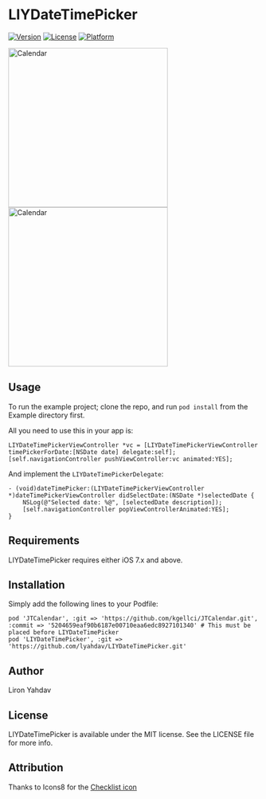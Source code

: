 # LIYDateTimePicker

[![Version](https://img.shields.io/cocoapods/v/LIYDateTimePicker.svg?style=flat)](http://cocoadocs.org/docsets/LIYDateTimePicker)
[![License](https://img.shields.io/cocoapods/l/LIYDateTimePicker.svg?style=flat)](http://cocoadocs.org/docsets/LIYDateTimePicker)
[![Platform](https://img.shields.io/cocoapods/p/LIYDateTimePicker.svg?style=flat)](http://cocoadocs.org/docsets/LIYDateTimePicker)

<img src="https://raw.githubusercontent.com/lyahdav/LIYDateTimePicker/master/Screens/Screen1.png" alt="Calendar" width="320px"/> 
<img src="https://raw.githubusercontent.com/lyahdav/LIYDateTimePicker/master/Screens/Screen2.png" alt="Calendar" width="320px"/>

## Usage

To run the example project; clone the repo, and run `pod install` from the Example directory first.

All you need to use this in your app is:

    LIYDateTimePickerViewController *vc = [LIYDateTimePickerViewController timePickerForDate:[NSDate date] delegate:self];
    [self.navigationController pushViewController:vc animated:YES];

And implement the `LIYDateTimePickerDelegate`:

    - (void)dateTimePicker:(LIYDateTimePickerViewController *)dateTimePickerViewController didSelectDate:(NSDate *)selectedDate {
        NSLog(@"Selected date: %@", [selectedDate description]);
        [self.navigationController popViewControllerAnimated:YES];
    }


## Requirements

LIYDateTimePicker requires either iOS 7.x and above.

## Installation

Simply add the following lines to your Podfile:

    pod 'JTCalendar', :git => 'https://github.com/kgellci/JTCalendar.git', :commit => '5204659eaf90b6187e00710eaa6edc8927101340' # This must be placed before LIYDateTimePicker
    pod 'LIYDateTimePicker', :git => 'https://github.com/lyahdav/LIYDateTimePicker.git'

## Author

Liron Yahdav

## License

LIYDateTimePicker is available under the MIT license. See the LICENSE file for more info.

## Attribution

Thanks to Icons8 for the <a
href="http://icons8.com/web-app/3979/Checklist">Checklist icon</a>
